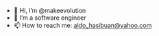 - 👋 Hi, I’m @makeevolution
- 👀 I’m a software engineer
- 📫 How to reach me: aldo_hasibuan@yahoo.com

<!---
makeevolution/makeevolution is a ✨ special ✨ repository because its `README.md` (this file) appears on your GitHub profile.
You can click the Preview link to take a look at your changes.
--->
